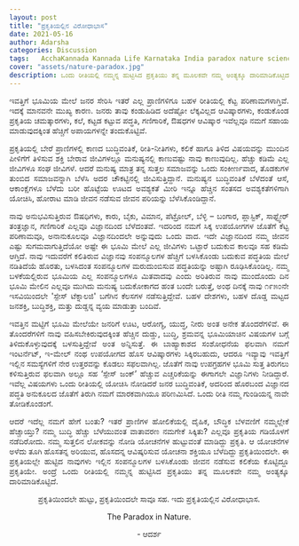 ```yaml
---
layout: post
title: "ಪ್ರಕೃತಿಯಲ್ಲಿನ ವಿರೋಧಾಭಾಸ"
date: 2021-05-16
author: Adarsha
categories: Discussion
tags:	AcchaKannada Kannada Life Karnataka India paradox nature science physics research analogy
cover: "assets/nature-paradox.jpg"
description: ಒಂದು ರೀತಿಯಲ್ಲಿ ನಮ್ಮನ್ನ ಹುಟ್ಟಿಸಿದ ಪ್ರಕೃತಿಯು ತನ್ನ ಮೂಲಕವೇ ನಮ್ಮ ಅಂತ್ಯಕ್ಕೂ ದಾರಿಮಾಡಿಕೊಟ್ಟಿದೆ.
---
```


<p align = "justify"> ಇವತ್ತಿಗೆ ಭೂಮಿಯ ಮೇಲೆ ಜನರ ಸೇರಿಸಿ ಇತರೆ ಎಲ್ಲ ಪ್ರಾಣಿಗಳಿಗೂ ಬಹಳ ರೀತಿಯಲ್ಲಿ ಕೆಟ್ಟ ಪರಿಣಾಮಗಳಾಗ್ತಿವೆ. ಇದಕ್ಕೆ ಮಾನವನೇ ಮುಖ್ಯ ಕಾರಣ. ಜನರು ತಾವು ಕಂಡುಹಿಡಿದ ಅದೆಷ್ಟೋ ಲೆಕ್ಕವಿಲ್ಲದ ಆವಿಷ್ಕಾರಗಳು, ಕಂಡುಕೊಂಡ ಪ್ರಕೃತಿಯ ಚಮತ್ಕಾರಗಳು, ಕಲೆ, ಕಟ್ಟಡ ಕಟ್ಟುವ ಪದ್ಧತಿ, ಗಣಿಗಾರಿಕೆ, ಔಷಧಗಳ ಆವಿಷ್ಕಾರ ಇವೆಲ್ಲವೂ ನಮಗೆ ಸಹಾಯ ಮಾಡುವುದಕ್ಕಿಂತ ಹೆಚ್ಚಿಗೆ ಅಪಾಯಗಳನ್ನೇ ತಂದುಕೊಟ್ಟಿವೆ. </p>

<p align = "justify"> ಪ್ರಕೃತಿಯಲ್ಲಿ ಬೇರೆ ಪ್ರಾಣಿಗಳಲ್ಲಿ ಕಾಣದ ಬುದ್ಧಿವಂತಿಕೆ, ರೀತಿ-ನೀತಿಗಳು, ಕಲಿಕೆ ಹಾಗೂ ತಿಳಿದ ವಿಷಯವನ್ನು ಮುಂದಿನ ಪೀಳಿಗೆಗೆ ತಿಳಿಸುವ ಶಕ್ತಿ ಬೇರಾವ ಜೀವಿಗಳಲ್ಲೂ ಮನುಷ್ಯನಲ್ಲಿ ಕಾಣುವಷ್ಟು ನಾವು ಕಾಣುವುದಿಲ್ಲ. ಹೆಚ್ಚು ಕಡಿಮೆ ಎಲ್ಲ ಜೀವಿಗಳೂ ಸಂಘ ಜೀವಿಗಳೆ. ಆದರೆ ಮನುಷ್ಯ ಮಾತ್ರ ತನ್ನ ಸುತ್ತಲ ಸಮಾಜವನ್ನು ಒಂದು ಸಂಕೀರ್ಣವಾದ, ತೊಡಕುಗಳ ತುಂಬಿದ ಸಮಾಜವನ್ನಾಗಿ ಬೆಳೆಸಿ ಅದರ ಚೌಕಟ್ಟಿನಲ್ಲಿ ಜೀವಿಸುತ್ತಿದ್ದಾನೆ. ಮನುಷ್ಯನ ಬುದ್ಧಿವಂತಿಕೆ ಬೆಳೆದಂತೆ ಆಸೆ, ಆಕಾಂಕ್ಷೆಗಳೂ ಬೆಳೆದು ಬರೀ ಹೊಟ್ಟೆಯ ಊಟದ ಅವಶ್ಯಕತೆ ಮೀರಿ ಇನ್ನೂ ಹೆಚ್ಚಿನ ಸಂತಸದ ಅವಶ್ಯಕತೆಗಳಿಗಾಗಿ ಯೋಚಿಸಿ, ಹೋರಾಟ ಮಾಡಿ ಜೀವನ ನಡೆಸುವ ಜೀವನ ಪರಿಯನ್ನು ಬೆಳೆಸಿಕೊಂಡಿದ್ದಾನೆ. </p>

<p align = "justify"> ನಾವು ಅನುಭವಿಸುತ್ತಿರುವ ಔಷಧಿಗಳು, ಕಾರು, ಬೈಕು, ವಿಮಾನ, ಪೆಟ್ರೋಲ್, ಬೆಳ್ಳಿ – ಬಂಗಾರ, ಪ್ಲಾಸ್ಟಿಕ್, ಸಾಫ್ಟ್ವೇರ್ ತಂತ್ರಜ್ಞಾನ, ಗಣಿಗಾರಿಕೆ ಎಲ್ಲವೂ ವಿಜ್ಞಾನದಿಂದ ಬೆಳೆದಂತವೆ. ಇದರಿಂದ ನಮಗೆ ಸಿಕ್ಕ ಉಪಯೋಗಗಳ ಜೊತೆಗೆ ಕೆಟ್ಟ ಪರಿಣಾಮವೂ, ಅನಾನುಕೂಲವೂ ವಿಜ್ಞಾನದಿಂದಲೇ ಅನ್ನುವುದು ಒಂದು ವಾದ. ಇದೇ ವಿಜ್ಞಾನದಿಂದ ನಮ್ಮ ಜೀವನ ಎಷ್ಟು ಸುಗಮವಾಗುತ್ತಿದೆಯೋ ಅಷ್ಟೇ ಈ ಭೂಮಿ ಮೇಲೆ ಎಲ್ಲ ಜೀವಿಗಳು ಒಟ್ಟಾರೆ ಬದುಕುವ ಕಾಲವೂ ಸಹ ಕಡಿಮೆ ಆಗ್ತಿದೆ. ನಾವು ಇದುವರೆಗೆ ಕಲಿತಿರುವ ವಿಜ್ಞಾನವು ಸಂಪನ್ಮೂಲಗಳ  ಹೆಚ್ಚಿಗೆ ಬಳಸಿಕೊಂಡು ಬದುಕುವ ಪದ್ಧತಿಯ ಮೇಲೆ ನಡಿತಿದೆಯೆ ಹೊರತು, ಬಳಸಿದಂತ ಸಂಪನ್ಮೂಲಗಳ ಮರುದುಂಬಿಸುವ ಪದ್ಧತಿಯನ್ನು ಅಷ್ಟಾಗಿ ರೂಢಿಸಿಕೊಂಡಿಲ್ಲ. ನಮ್ಮ ಬಳಕೆಯಲ್ಲಿರುವ ಭೂಮಿಯ ಎಲ್ಲ ಸಂಪನ್ಮೂಲಗಳೂ ಮಿತವಾದವು ಎಂದು ಅರಿತಿರುವ ನಾವು ಮುಂದೊಂದು ದಿನ ಭೂಮಿ ಮೇಲಿನ ಎಲ್ಲವೂ ಮುಗಿದು ಮನುಷ್ಯ ಬದುಕೋಕಾಗದ ಹಂತ ಬಂದೇ ಬರುತ್ತೆ, ಅಂಥ ದಿನಕ್ಕೆ ನಾವು ೧೯೫೦ನೇ ಇಸವಿಯಿಂದಲೇ 'ಸ್ಪೇಸ್ ಟೆಕ್ನಾಲಜಿ' ಬಗೆಗಿನ ಕೆಲಸಗಳ ನಡೆಸುತ್ತಿದ್ದೇವೆ. ಬಹಳ ದೇಶಗಳು, ಬಹಳ ದೊಡ್ಡ ಮಟ್ಟದ ಜನಶಕ್ತಿ, ಬುದ್ಧಿಶಕ್ತಿ, ಮತ್ತು ದುಡ್ಡನ್ನ ವ್ಯಯ ಮಾಡುತ್ತಾ ಬಂದಿವೆ. </p>

<p align = "justify"> ಇವತ್ತಿನ ಮಟ್ಟಿಗೆ ಭೂಮಿ ಮೇಲೆಯೇ ಜನರಿಗೆ ಊಟ, ಆರೋಗ್ಯ, ಯುದ್ಧ, ನೀರು ಅಂತ ಅನೇಕ ತೊಂದರೆಗಳಿವೆ. ಈ ತೊಂದರೆಗಳಿಗೆ ನಾವು ವಹಿಸಬೇಕಿರುವುದಕ್ಕಿಂತ ಹೆಚ್ಚಿನ ದುಡ್ಡು, ಬುದ್ಧಿ, ಶ್ರಮವನ್ನ ಭೂಮಿಯಾಚಿನ ವಿಷಯಗಳ ಬಗ್ಗೆ ತಿಳಿದುಕೊಳ್ಳುವುದಕ್ಕೆ ಬಳಸುತ್ತಿದ್ದೇವೆ ಅಂತ ಅನ್ನಿಸುತ್ತೆ. ಈ ಬಾಹ್ಯಾಕಾಶದ ಸಂಶೋಧನೆಯ ಫಲವಾಗಿ ನಮಗೆ ಇಂಟರ್ನೆಟ್, ಇ-ಮೇಲ್ ನಂಥ ಉಪಯೋಗದ ಹೊಸ ಆವಿಷ್ಕಾರಗಳು ಸಿಕ್ಕಿರಬಹುದು, ಆದರೂ ಇವ್ಯಾವು ಇವತ್ತಿಗೆ ಇಲ್ಲಿನ ಸಮಸ್ಯೆಗಳಿಗೆ ನೇರ ಉತ್ತರವನ್ನು ಕೊಡಲು ಸಫಲವಾಗಿಲ್ಲ. ಜೊತೆಗೆ ನಾವು ಉಪಗ್ರಹಗಳ ಭೂಮಿ ಸುತ್ತ ತಿರುಗಲು ಕಳಿಸುತ್ತಿರುವ ಫಲವಾಗಿ ಅಲ್ಲೂ ಸಹ ‘ಸ್ಪೇಸ್ ಜಂಕ್’ ಹೆಚ್ಚುವ ಎಚ್ಚರಿಕೆಯನ್ನು ಈಗಾಗಲೇ ವಿಜ್ಞಾನಿಗಳು ನೀಡಿದ್ದಾರೆ. ಇವೆಲ್ಲ ವಿಷಯಗಳು ಒಂದು ರೀತಿಯಲ್ಲಿ ಯೋಚಿಸಿ ನೋಡಿದರೆ ಜನರ ಬುದ್ಧಿವಂತಿಕೆ, ಅದರಿಂದ ಹೊರಬಂದ ವಿಜ್ಞಾನದ ಪದ್ಧತಿ ಅನುಕೂಲದ ಜೊತೆಗೆ ತಿರುಗಿ ನಮಗೆ ಮಾರಕವಾಗಿಯೂ ಪರಿಣಮಿಸಿದೆ. ಒಂದು ರೀತಿ ನಮ್ಮ ಗುಂಡಿಯನ್ನ ನಾವೇ ತೋಡಿಕೊಂಡಂಗೆ. </p>

<p align = "justify"> ಆದರೆ ಇದೆಲ್ಲ ನಮಗೆ ಹೇಗೆ ಬಂತು? ಇತರೆ ಪ್ರಾಣಿಗಳ ಹೋಲಿಕೆಯಲ್ಲಿ ದೈಹಿಕ, ಬೌದ್ಧಿಕ ಬೆಳವಣಿಗೆ ನಮ್ಮಲ್ಲೇಕೆ ಹೆಚ್ಚಾಯ್ತು? ನಮ್ಮ ಬುದ್ಧಿ ಹೆಚ್ಚು ಬೆಳೆಯುವಂತ ವಾತಾವರಣ ನಮಗೇಕೆ ಸಿಕ್ಕಿತು? ಎಲ್ಲವೂ ಪ್ರಕೃತಿಯ ಗಡಿಯೊಳಗೆ ನಡೆದಿರೋದು. ನಮ್ಮ ಸುತ್ತಲಿನ ಲೋಕವನ್ನು ನೋಡಿ ಯೋಚನೆಗಳ ಹುಟ್ಟುವಂತೆ ಮಾಡಿದ್ದು ಪ್ರಕೃತಿ. ಆ ಯೋಚನೆಗಳ ಅಳೆದು ತೂಗಿ ಹೊಸತನ್ನ ಅರಿಯುವ, ಹೊಸದನ್ನ ಆವಿಷ್ಕರಿಸುವ ಯೋಚನಾ ಶಕ್ತಿಯೂ ಬೆಳೆದಿದ್ದು ಪ್ರಕೃತಿಯಿಂದಲೇ. ಈ ಪ್ರಕೃತಿಯಲ್ಲೇ ಹುಟ್ಟಿದ ನಾವುಗಳು ಇಲ್ಲಿನ ಸಂಪನ್ಮೂಲಗಳ ಬಳಸಿಕೊಂಡು ಜೀವನ ನಡೆಸುವ ಕಲಿಕೆಯ ಕೊಟ್ಟಿದ್ದೂ ಪ್ರಕೃತಿಯೇ. ಅಂದ್ರೆ ಒಂದು ರೀತಿಯಲ್ಲಿ ನಮ್ಮನ್ನ ಹುಟ್ಟಿಸಿದ ಪ್ರಕೃತಿಯು ತನ್ನ ಮೂಲಕವೇ ನಮ್ಮ ಅಂತ್ಯಕ್ಕೂ ದಾರಿಮಾಡಿಕೊಟ್ಟಿದೆ.</p>

<p align = "center"> ಪ್ರಕೃತಿಯಿಂದಲೇ ಹುಟ್ಟು, ಪ್ರಕೃತಿಯಿಂದಲೇ ಸಾವೂ ಸಹ. ಇದು ಪ್ರಕೃತಿಯಲ್ಲಿನ ವಿರೋಧಾಭಾಸ. </p>
<p align = "center">  The Paradox in Nature. </p>
<p align = "center"> - ಆದರ್ಶ </p>
